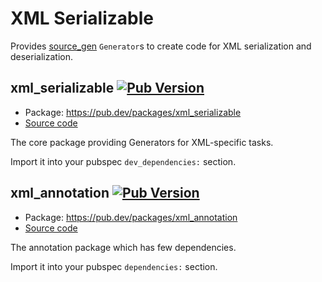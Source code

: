 # XML Serializable

Provides [source_gen] `Generator`s to create code for XML serialization and deserialization.

## xml_serializable [![Pub Version](https://img.shields.io/pub/v/xml_serializable)](https://pub.dev/packages/xml_serializable)

* Package: https://pub.dev/packages/xml_serializable
* [Source code](xml_serializable)

The core package providing Generators for XML-specific tasks.

Import it into your pubspec `dev_dependencies:` section.

## xml_annotation [![Pub Version](https://img.shields.io/pub/v/xml_annotation)](https://pub.dev/packages/xml_annotation)

* Package: https://pub.dev/packages/xml_annotation
* [Source code](xml_annotation)

The annotation package which has few dependencies.

Import it into your pubspec `dependencies:` section.

[source_gen]: https://pub.dev/packages/source_gen
